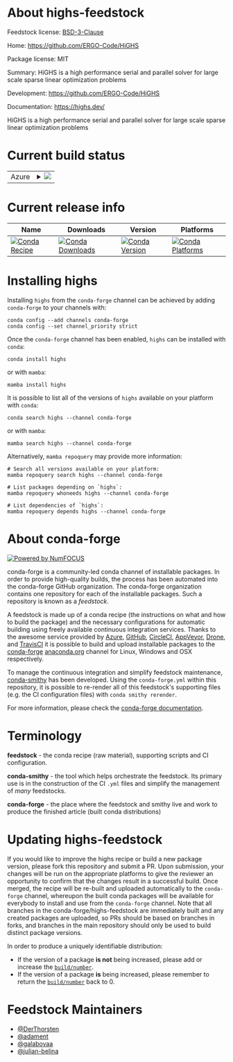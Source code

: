 About highs-feedstock
=====================

Feedstock license: [BSD-3-Clause](https://github.com/conda-forge/highs-feedstock/blob/main/LICENSE.txt)

Home: https://github.com/ERGO-Code/HiGHS

Package license: MIT

Summary: HiGHS is a high performance serial and parallel solver for large scale sparse linear optimization problems

Development: https://github.com/ERGO-Code/HiGHS

Documentation: https://highs.dev/

HiGHS is a high performance serial and parallel solver for large scale sparse linear optimization problems

Current build status
====================


<table>
    
  <tr>
    <td>Azure</td>
    <td>
      <details>
        <summary>
          <a href="https://dev.azure.com/conda-forge/feedstock-builds/_build/latest?definitionId=19698&branchName=main">
            <img src="https://dev.azure.com/conda-forge/feedstock-builds/_apis/build/status/highs-feedstock?branchName=main">
          </a>
        </summary>
        <table>
          <thead><tr><th>Variant</th><th>Status</th></tr></thead>
          <tbody><tr>
              <td>linux_64</td>
              <td>
                <a href="https://dev.azure.com/conda-forge/feedstock-builds/_build/latest?definitionId=19698&branchName=main">
                  <img src="https://dev.azure.com/conda-forge/feedstock-builds/_apis/build/status/highs-feedstock?branchName=main&jobName=linux&configuration=linux%20linux_64_" alt="variant">
                </a>
              </td>
            </tr><tr>
              <td>linux_aarch64</td>
              <td>
                <a href="https://dev.azure.com/conda-forge/feedstock-builds/_build/latest?definitionId=19698&branchName=main">
                  <img src="https://dev.azure.com/conda-forge/feedstock-builds/_apis/build/status/highs-feedstock?branchName=main&jobName=linux&configuration=linux%20linux_aarch64_" alt="variant">
                </a>
              </td>
            </tr><tr>
              <td>linux_ppc64le</td>
              <td>
                <a href="https://dev.azure.com/conda-forge/feedstock-builds/_build/latest?definitionId=19698&branchName=main">
                  <img src="https://dev.azure.com/conda-forge/feedstock-builds/_apis/build/status/highs-feedstock?branchName=main&jobName=linux&configuration=linux%20linux_ppc64le_" alt="variant">
                </a>
              </td>
            </tr><tr>
              <td>osx_64</td>
              <td>
                <a href="https://dev.azure.com/conda-forge/feedstock-builds/_build/latest?definitionId=19698&branchName=main">
                  <img src="https://dev.azure.com/conda-forge/feedstock-builds/_apis/build/status/highs-feedstock?branchName=main&jobName=osx&configuration=osx%20osx_64_" alt="variant">
                </a>
              </td>
            </tr><tr>
              <td>osx_arm64</td>
              <td>
                <a href="https://dev.azure.com/conda-forge/feedstock-builds/_build/latest?definitionId=19698&branchName=main">
                  <img src="https://dev.azure.com/conda-forge/feedstock-builds/_apis/build/status/highs-feedstock?branchName=main&jobName=osx&configuration=osx%20osx_arm64_" alt="variant">
                </a>
              </td>
            </tr><tr>
              <td>win_64</td>
              <td>
                <a href="https://dev.azure.com/conda-forge/feedstock-builds/_build/latest?definitionId=19698&branchName=main">
                  <img src="https://dev.azure.com/conda-forge/feedstock-builds/_apis/build/status/highs-feedstock?branchName=main&jobName=win&configuration=win%20win_64_" alt="variant">
                </a>
              </td>
            </tr>
          </tbody>
        </table>
      </details>
    </td>
  </tr>
</table>

Current release info
====================

| Name | Downloads | Version | Platforms |
| --- | --- | --- | --- |
| [![Conda Recipe](https://img.shields.io/badge/recipe-highs-green.svg)](https://anaconda.org/conda-forge/highs) | [![Conda Downloads](https://img.shields.io/conda/dn/conda-forge/highs.svg)](https://anaconda.org/conda-forge/highs) | [![Conda Version](https://img.shields.io/conda/vn/conda-forge/highs.svg)](https://anaconda.org/conda-forge/highs) | [![Conda Platforms](https://img.shields.io/conda/pn/conda-forge/highs.svg)](https://anaconda.org/conda-forge/highs) |

Installing highs
================

Installing `highs` from the `conda-forge` channel can be achieved by adding `conda-forge` to your channels with:

```
conda config --add channels conda-forge
conda config --set channel_priority strict
```

Once the `conda-forge` channel has been enabled, `highs` can be installed with `conda`:

```
conda install highs
```

or with `mamba`:

```
mamba install highs
```

It is possible to list all of the versions of `highs` available on your platform with `conda`:

```
conda search highs --channel conda-forge
```

or with `mamba`:

```
mamba search highs --channel conda-forge
```

Alternatively, `mamba repoquery` may provide more information:

```
# Search all versions available on your platform:
mamba repoquery search highs --channel conda-forge

# List packages depending on `highs`:
mamba repoquery whoneeds highs --channel conda-forge

# List dependencies of `highs`:
mamba repoquery depends highs --channel conda-forge
```


About conda-forge
=================

[![Powered by
NumFOCUS](https://img.shields.io/badge/powered%20by-NumFOCUS-orange.svg?style=flat&colorA=E1523D&colorB=007D8A)](https://numfocus.org)

conda-forge is a community-led conda channel of installable packages.
In order to provide high-quality builds, the process has been automated into the
conda-forge GitHub organization. The conda-forge organization contains one repository
for each of the installable packages. Such a repository is known as a *feedstock*.

A feedstock is made up of a conda recipe (the instructions on what and how to build
the package) and the necessary configurations for automatic building using freely
available continuous integration services. Thanks to the awesome service provided by
[Azure](https://azure.microsoft.com/en-us/services/devops/), [GitHub](https://github.com/),
[CircleCI](https://circleci.com/), [AppVeyor](https://www.appveyor.com/),
[Drone](https://cloud.drone.io/welcome), and [TravisCI](https://travis-ci.com/)
it is possible to build and upload installable packages to the
[conda-forge](https://anaconda.org/conda-forge) [anaconda.org](https://anaconda.org/)
channel for Linux, Windows and OSX respectively.

To manage the continuous integration and simplify feedstock maintenance,
[conda-smithy](https://github.com/conda-forge/conda-smithy) has been developed.
Using the ``conda-forge.yml`` within this repository, it is possible to re-render all of
this feedstock's supporting files (e.g. the CI configuration files) with ``conda smithy rerender``.

For more information, please check the [conda-forge documentation](https://conda-forge.org/docs/).

Terminology
===========

**feedstock** - the conda recipe (raw material), supporting scripts and CI configuration.

**conda-smithy** - the tool which helps orchestrate the feedstock.
                   Its primary use is in the construction of the CI ``.yml`` files
                   and simplify the management of *many* feedstocks.

**conda-forge** - the place where the feedstock and smithy live and work to
                  produce the finished article (built conda distributions)


Updating highs-feedstock
========================

If you would like to improve the highs recipe or build a new
package version, please fork this repository and submit a PR. Upon submission,
your changes will be run on the appropriate platforms to give the reviewer an
opportunity to confirm that the changes result in a successful build. Once
merged, the recipe will be re-built and uploaded automatically to the
`conda-forge` channel, whereupon the built conda packages will be available for
everybody to install and use from the `conda-forge` channel.
Note that all branches in the conda-forge/highs-feedstock are
immediately built and any created packages are uploaded, so PRs should be based
on branches in forks, and branches in the main repository should only be used to
build distinct package versions.

In order to produce a uniquely identifiable distribution:
 * If the version of a package **is not** being increased, please add or increase
   the [``build/number``](https://docs.conda.io/projects/conda-build/en/latest/resources/define-metadata.html#build-number-and-string).
 * If the version of a package **is** being increased, please remember to return
   the [``build/number``](https://docs.conda.io/projects/conda-build/en/latest/resources/define-metadata.html#build-number-and-string)
   back to 0.

Feedstock Maintainers
=====================

* [@DerThorsten](https://github.com/DerThorsten/)
* [@adament](https://github.com/adament/)
* [@galabovaa](https://github.com/galabovaa/)
* [@julian-belina](https://github.com/julian-belina/)

